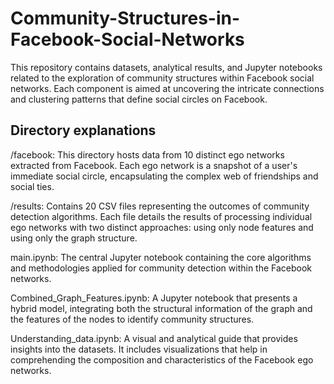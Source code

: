 # Community-Structures-in-Facebook-Social-Networks

This repository contains datasets, analytical results, and Jupyter notebooks related to the exploration of community structures within Facebook social networks. Each component is aimed at uncovering the intricate connections and clustering patterns that define social circles on Facebook.

## Directory explanations

/facebook: This directory hosts data from 10 distinct ego networks extracted from Facebook. Each ego network is a snapshot of a user's immediate social circle, encapsulating the complex web of friendships and social ties.

/results: Contains 20 CSV files representing the outcomes of community detection algorithms. Each file details the results of processing individual ego networks with two distinct approaches: using only node features and using only the graph structure.

main.ipynb: The central Jupyter notebook containing the core algorithms and methodologies applied for community detection within the Facebook networks.

Combined_Graph_Features.ipynb: A Jupyter notebook that presents a hybrid model, integrating both the structural information of the graph and the features of the nodes to identify community structures.

Understanding_data.ipynb: A visual and analytical guide that provides insights into the datasets. It includes visualizations that help in comprehending the composition and characteristics of the Facebook ego networks.